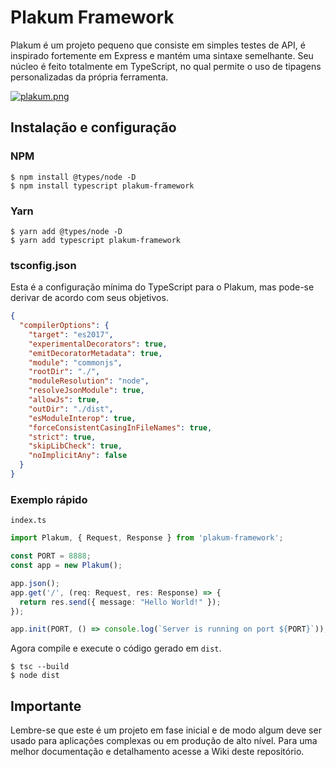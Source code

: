 # Plakum Framework

Plakum é um projeto pequeno que consiste em simples testes de API, é inspirado fortemente em Express 
e mantém uma sintaxe semelhante. Seu núcleo é feito totalmente em TypeScript, no qual permite o uso de tipagens
personalizadas da própria ferramenta.

[![plakum.png](https://i.postimg.cc/d0bznfxj/plakum.png)](https://postimg.cc/qtGbv10N)

## Instalação e configuração

### NPM

```
$ npm install @types/node -D
$ npm install typescript plakum-framework
```

### Yarn

```
$ yarn add @types/node -D 
$ yarn add typescript plakum-framework
```

### tsconfig.json

Esta é a configuração mínima do TypeScript para o Plakum, mas pode-se derivar de acordo com seus objetivos.

```json
{
  "compilerOptions": {
    "target": "es2017",
    "experimentalDecorators": true,
    "emitDecoratorMetadata": true,
    "module": "commonjs",
    "rootDir": "./",
    "moduleResolution": "node",
    "resolveJsonModule": true,
    "allowJs": true,
    "outDir": "./dist",
    "esModuleInterop": true,
    "forceConsistentCasingInFileNames": true,
    "strict": true,
    "skipLibCheck": true,
    "noImplicitAny": false
  }
}
```

### Exemplo rápido

```index.ts```
```ts
import Plakum, { Request, Response } from 'plakum-framework';

const PORT = 8888;
const app = new Plakum();

app.json();
app.get('/', (req: Request, res: Response) => {
  return res.send({ message: "Hello World!" });
});

app.init(PORT, () => console.log(`Server is running on port ${PORT}`));
```

Agora compile e execute o código gerado em ```dist```.

```
$ tsc --build
$ node dist
```

## Importante

Lembre-se que este é um projeto em fase inicial e de modo algum deve ser usado para aplicações complexas ou em produção de alto nível.
Para uma melhor documentação e detalhamento acesse a Wiki deste repositório.

